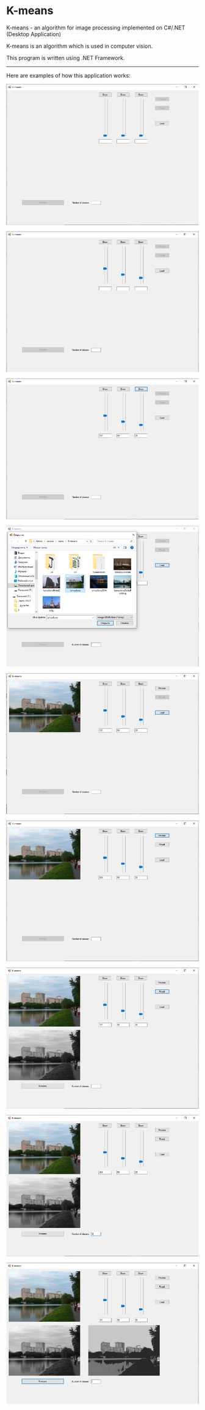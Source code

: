 # K-means

K-means - an algorithm for image processing implemented on C#/.NET (Desktop Application)

K-means is an algorithm which is used in computer vision.

This program is written using .NET Framework.

<hr>

<p>Here are examples of how this application works:</p>

<p><img src="Screenshots/Step1.png"></p>

<p><img src="Screenshots/Step2.png"></p>

<p><img src="Screenshots/Step3.png"></p>

<p><img src="Screenshots/Step4.png"></p>

<p><img src="Screenshots/Step5.png"></p>

<p><img src="Screenshots/Step6.png"></p>

<p><img src="Screenshots/Step7.png"></p>

<p><img src="Screenshots/Step8.png"></p>

<p><img src="Screenshots/Result1.png"></p>
